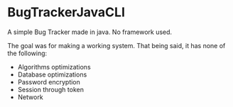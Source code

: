 # BugTrackerJavaCLI
A simple Bug Tracker made in java. No framework used.

The goal was for making a working system. That being said, it has none of the following:
- Algorithms optimizations
- Database optimizations
- Password encryption
- Session through token
- Network
